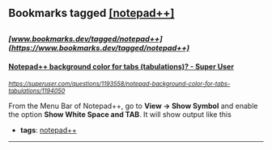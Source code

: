 ## Bookmarks tagged [[notepad++]](https://www.bookmarks.dev/search?q=[notepad++])

_<sup><sup>[www.bookmarks.dev/tagged/notepad++](https://www.bookmarks.dev/tagged/notepad++)</sup></sup>_
---
#### [Notepad++ background color for tabs (tabulations)? - Super User](https://superuser.com/questions/1193558/notepad-background-color-for-tabs-tabulations/1194050)
_<sup>https://superuser.com/questions/1193558/notepad-background-color-for-tabs-tabulations/1194050</sup>_

From the Menu Bar of Notepad++, go to **View -> Show Symbol** and enable the option **Show White Space and TAB**. It will show output like this
* **tags**: [notepad++](../tagged/notepad++.md)
---
